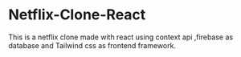 # Netflix-Clone-React
This is a netflix clone made with react using context api ,firebase as database and Tailwind css as frontend framework.
